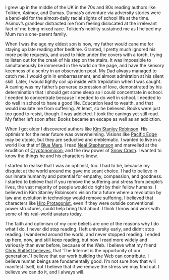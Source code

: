 

I grew up in the middle of the UK in the 70s and 80s reading authors like Tolkien, Asimov, and Dumas.
Dumas’s adventure via adversity stories were a band-aid for the almost-daily racial slights of school
life at the time. Asimov’s grandeur distracted me from feeling dislocated at the irrelevant fact of me
being mixed race. Tolkien’s nobility sustained me as I helped my Mum run a one-parent family.

When I was the age my eldest son is now, my father would cane me for staying up late reading after bedtime.
Granted, I pretty much ignored his more polite requests, and used to hide under the covers with a torch,
trying to listen out for the creak of his step on the stairs. It was impossible to simultaneously be immersed
in the world on the page, and have the sensory keenness of a sentry in an observation post. My Dad always
managed to catch me. I would grin in embarrassment, and almost admiration at his silent skill. Later, I would
tightly coil up inside with trepidation when I was caught. A caning was my father’s perverse expression
of love, demonstrated by his determination that I should get some sleep so I could concentrate in school. I
needed to concentrate because I needed to do well in school. I needed to do well in school to have a good
life. Education lead to wealth, and that would insulate me from suffering. At least, so he believed. Books
were just too good to resist, though. I was addicted. I took the canings yet still read. My father left soon
after. Books became an escape as well as an addiction.

When I got older I discovered authors like [Kim Stanley Robinson](http://kimstanleyrobinson.info/). His
optimism for the near future was overwhelming. Visions like [Pacific
Edge](http://kimstanleyrobinson.info/w/index.php5?title=Pacific_Edge) may be utopic, but they are seductive
and emblematic. I wanted to live in a world like that of [Blue
Mars](http://kimstanleyrobinson.info/w/index.php5?title=Blue_Mars). I read [Neal
Stephenson](http://www.nealstephenson.com/) and marvelled at the erudition of
[Cryptonomicon](http://www.nealstephenson.com/crypt/), and the raw power of [Snow
Crash](http://www.nealstephenson.com/snowcrash/). I wanted to know the things he and his characters knew.

I started to realise that I was an optimist, too. I had to be, because my disquiet at the world around me gave
me scant choice. I had to believe in our innate humanity and potential for empathy, compassion, and goodness.
I started to believe that if you remove the suffering and stress from people’s lives, the vast majority
of people would do right by their fellow humans. I believed in Kim Stanley Robinson’s vision for a future
where a revolution by law and evolution in technology would remove suffering. I believed that characters like
[Hiro Protagonist](http://en.wikipedia.org/wiki/Snow_Crash#Condensed_narrative), even if they were outside
conventional power structures, could help bring that about. I think I know and work with some of his
real-world avatars today.

The faith and optimism of my core beliefs are one of the reasons why I do what I do. I never did stop reading.
I left university early, and didn’t stop reading. I wandered around the world, and never stopped
reading. I ended up here, now, and still keep reading, but now I read more widely and variously than ever
before, because of the Web. I believe what my friend [Chris Shiflett
believes](http://shiflett.org/blog/2012/oct/lessons-from-brooklyn-beta), that ‘The Internet is the
opportunity of our generation.’ I believe that our work building the Web can contribute. I believe human
beings are fundamentally good. I’m not sure how that will manifest itself, but I believe that if we
remove the stress we may find out. I believe we can do it, and I always will.